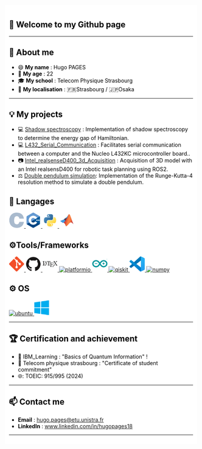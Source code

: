 <div style="background-color: white; color: black; padding: 10px;">
 
 ## 👾 Welcome to my Github page

---

## 🙋 About me

- 😄 **My name** : Hugo PAGES
- 🎂 **My age** : 22
- 🎓 **My school** : Telecom Physique Strasbourg 
- 📍 **My localisation** : 🇫🇷Strasbourg / 🇯🇵Osaka
---

## 💡 My projects

- 💻 [Shadow spectroscopy](https://github.com/hugopgs/Shadow_Spectroscopy) : Implementation of shadow spectroscopy to determine the energy gap of Hamiltonian.
- 💻 [L432_Serial_Communication](https://github.com/hugopgs/L432_Serial_Communication) : Facilitates serial communication between a computer and the Nucleo L432KC microcontroller board..
- 📷 [Intel_realsenseD400_3d_Acquisition](https://github.com/hugopgs/Intel_realsenseD400_3d_Acquisition) :  Acquisition of 3D model with an Intel realsensD400 for robotic task planning using ROS2.
- ⚖️ [Double pendulum simulation](https://github.com/hugopgs/Double-pendulum-simulation-with-Runge-Kutta-4): Implementation of the Runge-Kutta-4 resolution method to simulate a double pendulum.


## 🔧 Langages 

<a href="https://www.cprogramming.com" target="_blank" rel="noreferrer"> <img src="https://raw.githubusercontent.com/devicons/devicon/master/icons/c/c-original.svg" alt="c" width="40" height="40"/> </a> 
<a href="https://www.w3schools.com/cpp/" target="_blank" rel="noreferrer"> <img src="https://raw.githubusercontent.com/devicons/devicon/master/icons/cplusplus/cplusplus-original.svg" alt="cplusplus" width="40" height="40"/> </a> 
<a href="https://www.python.org" target="_blank" rel="noreferrer"> <img src="https://raw.githubusercontent.com/devicons/devicon/master/icons/python/python-original.svg" alt="python" width="40" height="40"/> </a>
<a href="https://www.mathworks.com/products/matlab.html" target="_blank" rel="noreferrer"> <img src="https://raw.githubusercontent.com/devicons/devicon/refs/heads/master/icons/matlab/matlab-original.svg" alt="matlab" width="40" height="40"/> </a>

## ⚙️Tools/Frameworks
<a href="https://git-scm.com/" target="_blank" rel="noreferrer"> <img src="https://raw.githubusercontent.com/devicons/devicon/refs/heads/master/icons/git/git-original.svg" alt="git" width="40" height="40"/> </a> 
<a href="https://github.com/" target="_blank" rel="noreferrer"> <img src="https://raw.githubusercontent.com/devicons/devicon/refs/heads/master/icons/github/github-original.svg" alt="github" width="40" height="40"/> </a> 
<a href="https://www.latex-project.org/" target="_blank" rel="noreferrer"> <img src="https://raw.githubusercontent.com/devicons/devicon/refs/heads/master/icons/latex/latex-original.svg" alt="latex" width="40" height="40"/> </a>
<a href="https://platformio.org/" target="_blank" rel="noreferrer"> <img src="https://cdn.platformio.org/images/platformio-logo.17fdc3bc.png" alt="platformio" width="40" height="40"/> </a>
<a href="https://www.arduino.cc/" target="_blank" rel="noreferrer"> <img src="https://raw.githubusercontent.com/devicons/devicon/refs/heads/master/icons/arduino/arduino-original.svg" alt="arduino" width="40" height="40"/> </a>
<a href="https://qiskit.org/" target="_blank" rel="noreferrer"> <img src="https://upload.wikimedia.org/wikipedia/commons/5/51/Qiskit-Logo.svg" alt="qiskit" width="40" height="40"/> </a>
<a href="https://code.visualstudio.com/" target="_blank" rel="noreferrer"> <img src="https://raw.githubusercontent.com/devicons/devicon/refs/heads/master/icons/vscode/vscode-original.svg" alt="vscode" width="40" height="40"/> </a>
<a href="https://numpy.org/" target="_blank" rel="noreferrer"> <img src="https://upload.wikimedia.org/wikipedia/commons/3/31/NumPy_logo_2020.svg" alt="numpy" width="100" height="40"/> </a>

## ⚙️ OS
<a href="https://ubuntu.com" target="_blank" rel="noreferrer"> <img src="https://assets.ubuntu.com/v1/594d0a0c-Canonical%20Ubuntu%20Dark.svg" alt="ubuntu" width="80" height="50"/> </a>
<a href="https://www.microsoft.com/windows" target="_blank" rel="noreferrer"> <img src="https://raw.githubusercontent.com/devicons/devicon/refs/heads/master/icons/windows8/windows8-original.svg" alt="windows" width="40" height="40"/> </a>


---
## 🏆 Certification and achievement

- :page_facing_up: IBM_Learning : "Basics of Quantum Information"  !
- :page_facing_up: Telecom physique strasbourg : "Certificate of student commitment"
- 🌐: TOEIC: 915/995 (2024)

---

## 📫 Contact me

- **Email** : hugo.pages@etu.unistra.fr
- **LinkedIn** : www.linkedin.com/in/hugopages18
---

